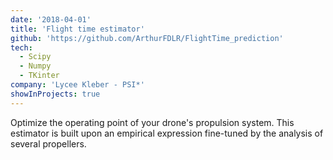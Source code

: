 ```yaml
---
date: '2018-04-01'
title: 'Flight time estimator'
github: 'https://github.com/ArthurFDLR/FlightTime_prediction'
tech:
  - Scipy
  - Numpy
  - TKinter
company: 'Lycee Kleber - PSI*'
showInProjects: true
---
```


Optimize the operating point of your drone's propulsion system. This estimator is built upon an empirical expression fine-tuned by the analysis of several propellers.
